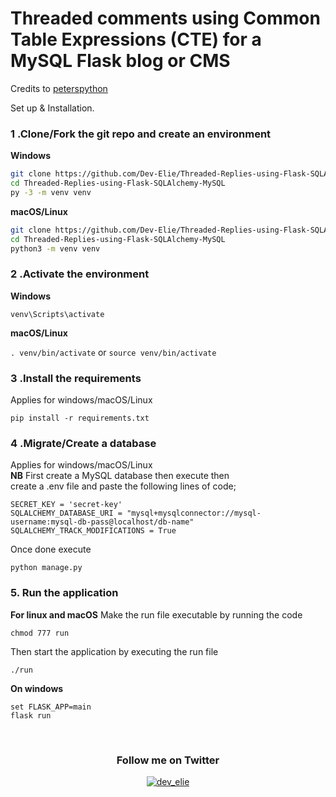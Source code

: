 # Threaded comments using Common Table Expressions (CTE) for a MySQL Flask blog or CMS

Credits to [peterspython](https://www.peterspython.com/en/blog/threaded-comments-using-common-table-expressions-cte-for-a-mysql-flask-blog-or-cms)

Set up & Installation.

### 1 .Clone/Fork the git repo and create an environment 
                    
**Windows**
          
```bash
git clone https://github.com/Dev-Elie/Threaded-Replies-using-Flask-SQLAlchemy-MySQL.git
cd Threaded-Replies-using-Flask-SQLAlchemy-MySQL
py -3 -m venv venv

```
          
**macOS/Linux**
          
```bash
git clone https://github.com/Dev-Elie/Threaded-Replies-using-Flask-SQLAlchemy-MySQL.git
cd Threaded-Replies-using-Flask-SQLAlchemy-MySQL
python3 -m venv venv

```

### 2 .Activate the environment
          
**Windows** 

```venv\Scripts\activate```
          
**macOS/Linux**

```. venv/bin/activate```
or
```source venv/bin/activate```

### 3 .Install the requirements

Applies for windows/macOS/Linux

```pip install -r requirements.txt```
### 4 .Migrate/Create a database

Applies for windows/macOS/Linux <br>
**NB** First create a MySQL database then execute then <br>
create a .env file and paste the following lines of code;
```
SECRET_KEY = 'secret-key'
SQLALCHEMY_DATABASE_URI = "mysql+mysqlconnector://mysql-username:mysql-db-pass@localhost/db-name"
SQLALCHEMY_TRACK_MODIFICATIONS = True
```
Once done execute

```python manage.py```

### 5. Run the application 

**For linux and macOS**
Make the run file executable by running the code

```chmod 777 run```

Then start the application by executing the run file

```./run```

**On windows**
```
set FLASK_APP=main
flask run
```
</br>
<div align="center"><h3>Follow me on Twitter</h3></div>
<p align="center"> <a href="https://twitter.com/dev_elie" target="blank"><img src="https://img.shields.io/twitter/follow/dev_elie?logo=twitter&style=for-the-badge" alt="dev_elie" /></a> </p>


